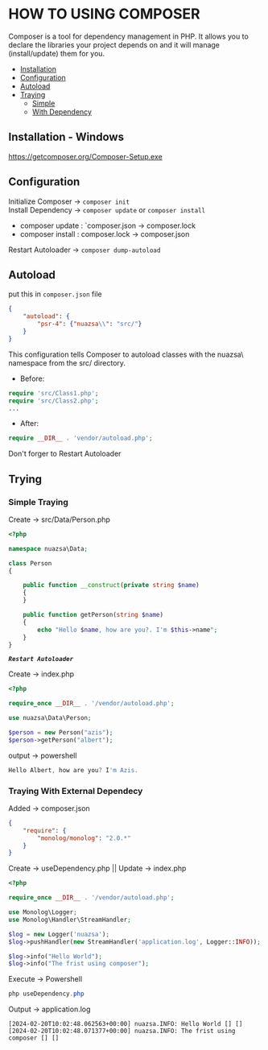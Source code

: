 # HOW TO USING COMPOSER 
Composer is a tool for dependency management in PHP. It allows you to declare the libraries your project depends on and it will manage (install/update) them for you.

- [Installation](#installation---windows)
- [Configuration](#configuration)
- [Autoload](#autoload)
- [Traying](#trayig)
  * [Simple](#simple-traying)
  * [With Dependency](#traying-with-external-dependecy)


## Installation - Windows
https://getcomposer.org/Composer-Setup.exe

## Configuration
Initialize Composer -> `composer init` \
Install Dependency -> `composer update` or `composer install`

- composer update : `composer.json -> composer.lock
- composer install : composer.lock -> composer.json

Restart Autoloader -> `composer dump-autoload`

## Autoload 

put this in `composer.json` file
``` json
{
    "autoload": {
        "psr-4": {"nuazsa\\": "src/"}
    }
}
```
This configuration tells Composer to autoload classes with the nuazsa\ namespace from the src/ directory.

- Before:
``` php
require 'src/Class1.php';
require 'src/Class2.php';
...
```

- After:
``` php
require __DIR__ . 'vendor/autoload.php';
```

Don't forger to Restart Autoloader


## Trying

### Simple Traying
Create -> src/Data/Person.php

``` php 
<?php

namespace nuazsa\Data;

class Person 
{

    public function __construct(private string $name) 
    {
    }

    public function getPerson(string $name)
    {
        echo "Hello $name, how are you?. I'm $this->name";
    }
}
```

***`Restart Autoloader`***

Create -> index.php
```  php
<?php

require_once __DIR__ . '/vendor/autoload.php';

use nuazsa\Data\Person;

$person = new Person("azis");
$person->getPerson("albert");
```

output -> powershell
``` powershell
Hello Albert, how are you? I'm Azis.
```

### Traying With External Dependecy
Added -> composer.json
``` json 
{
    "require": {
        "monolog/monolog": "2.0.*"
    }
}
```

Create -> useDependency.php || Update -> index.php
``` php
<?php

require_once __DIR__ . '/vendor/autoload.php';

use Monolog\Logger;
use Monolog\Handler\StreamHandler;

$log = new Logger('nuazsa');
$log->pushHandler(new StreamHandler('application.log', Logger::INFO));

$log->info("Hello World");
$log->info("The frist using composer");
```

Execute -> Powershell
``` powershell
php useDependency.php
```

Output -> application.log
``` log
[2024-02-20T10:02:48.062563+00:00] nuazsa.INFO: Hello World [] []
[2024-02-20T10:02:48.071377+00:00] nuazsa.INFO: The frist using composer [] []
```